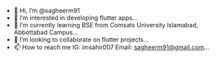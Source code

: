 - 👋 Hi, I’m @sagheerm91
- 👀 I’m interested in developing flutter apps...
- 🌱 I’m currently learning BSE from Comsats University Islamabad, Abbottabad Campus...
- 💞️ I’m looking to collaborate on flutter projects...
- 📫 How to reach me IG: imsahir007 Email: sagheerm91@gmail.com...

<!---
sagheerm91/sagheerm91 is a ✨ special ✨ repository because its `README.md` (this file) appears on your GitHub profile.
You can click the Preview link to take a look at your changes.
--->
